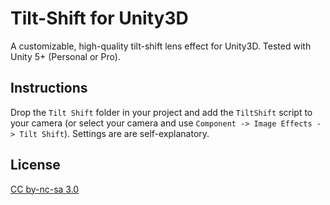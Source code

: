 # Tilt-Shift for Unity3D

A customizable, high-quality tilt-shift lens effect for Unity3D. Tested with Unity 5+ (Personal or Pro).

## Instructions

Drop the `Tilt Shift` folder in your project and add the `TiltShift` script to your camera (or select your camera and use `Component -> Image Effects -> Tilt Shift`). Settings are are self-explanatory.

## License

[CC by-nc-sa 3.0](https://creativecommons.org/licenses/by-nc-sa/3.0/)